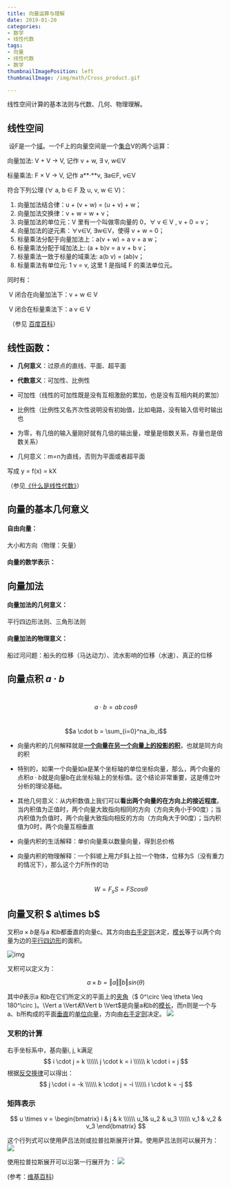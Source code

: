 ```yaml
---
title: 向量运算与理解
date: 2019-01-20
categories:
- 数学
- 线性代数
tags:
- 向量
- 线性代数
- 数学
thumbnailImagePosition: left
thumbnailImage: /img/math/Cross_product.gif

---
```


线性空间计算的基本法则与代数、几何、物理理解。
<!--more-->

## 线性空间

​	设F是一个[域](https://baike.baidu.com/item/%E5%9F%9F/12740242)。一个F上的向量空间是一个[集合](https://baike.baidu.com/item/%E9%9B%86%E5%90%88/2908117)V的两个运算：

向量加法: V + V → V, 记作 v + w, ∃ v, w∈V

标量乘法: F × V → V, 记作 a**·**v, ∃a∈F, v∈V

符合下列公理 (∀ a, b ∈ F 及 u, v, w ∈ V)：

1. 向量加法结合律：u + (v + w) = (u + v) + w；
2. 向量加法交换律：v + w = w + v；
3. 向量加法的单位元：V 里有一个叫做零向量的 0，∀ v ∈ V , v + 0 = v；
4. 向量加法的逆元素：∀v∈V, ∃w∈V，使得 v + w = 0；
5. 标量乘法分配于向量加法上：a(v + w) = a v + a w；
6. 标量乘法分配于域加法上: (a + b)v = a v + b v；
7. 标量乘法一致于标量的域乘法: a(b v) = (ab)v；
8. 标量乘法有单位元: 1 v = v, 这里 1 是指域 F 的乘法单位元。



同时有：

​	V 闭合在向量加法下：v + w ∈ V

​	V 闭合在标量乘法下：a v ∈ V	

​	（参见 [百度百科](https://baike.baidu.com/item/向量空间)）

## 线性函数：

- **几何意义**：过原点的直线、平面、超平面
- **代数意义**：可加性、比例性

- 可加性（线性的可加性既是没有互相激励的累加，也是没有互相内耗的累加）

- 比例性（比例性又名齐次性说明没有初始值，比如电路，没有输入信号时输出也

- 为零，有几倍的输入量刚好就有几倍的输出量，增量是倍数关系，存量也是倍数关系）

- 几何意义：m=n为直线，否则为平面或者超平面



写成 y = f(x) = kX

（参见[《什么是线性代数》](https://www.cnblogs.com/AndyJee/p/3491443.html)）



## 向量的基本几何意义

#### **自由向量：** 

大小和方向（物理：矢量）

#### **向量的数学表示：** 



## 向量加法

#### **向量加法的几何意义：** 

平行四边形法则、三角形法则

#### **向量加法的物理意义：** 

船过河问题：船头的位移（马达动力）、流水影响的位移（水速）、真正的位移

## 向量点积 $a \cdot b$

​	$$a \cdot b = ab\,cos\theta$$

​	$$a \cdot b = \sum_{i=0}^na_ib_i$$

- 向量内积的几何解释就是<u>**一个向量在另一个向量上的投影的积**</u>，也就是同方向的积

- 特别的，如果一个向量如a是某个坐标轴的单位坐标向量，那么，两个向量的点积$a \cdot b$就是向量b在此坐标轴上的坐标值。这个结论非常重要，这是傅立叶分析的理论基础。

- 其他几何意义：从内积数值上我们可以**看出两个向量的在方向上的接近程度**。当内积值为正值时，两个向量大致指向相同的方向（方向夹角小于90度）；当内积值为负值时，两个向量大致指向相反的方向（方向角大于90度）；当内积值为0时，两个向量互相垂直

- 向量内积的生活解释：单价向量乘以数量向量，得到总价格

- 向量内积的物理解释：一个斜坡上用力F斜上拉一个物体，位移为S（没有重力的情况下），那么这个力F所作的功

  ​	$$W = F_sS = FScos\theta$$



## 向量叉积 $ a\times b$

叉积$a \times b$是与a 和b都垂直的向量c。其方向由[右手定则](https://zh.wikipedia.org/wiki/%E5%8F%B3%E6%89%8B%E5%AE%9A%E5%89%87)决定，[模长](https://zh.wikipedia.org/wiki/%E6%A8%A1%E9%95%BF)等于以两个向量为边的[平行四边形](https://zh.wikipedia.org/wiki/%E5%B9%B3%E8%A1%8C%E5%9B%9B%E8%BE%B9%E5%BD%A2)的面积。

![img](/img/math/Right_hand_rule_cross_product.svg.png)

叉积可以定义为：

$$a \times b = \Vert a \Vert \Vert b \Vert sin(\theta) $$

其中$\theta$表示a 和b在它们所定义的平面上的[夹角](https://zh.wikipedia.org/wiki/%E8%A7%92%E5%BA%A6)（$ 0^\circ \leq \theta \leq 180^\circ $)。$\Vert a \Vert$和$\Vert b \Vert$是向量a和b的[模长](https://zh.wikipedia.org/wiki/%E6%A8%A1%E9%95%BF)，而n则是一个与 a、b所构成的平面[垂直](https://zh.wikipedia.org/wiki/%E5%9E%82%E7%9B%B4)的[单位向量](https://zh.wikipedia.org/wiki/%E5%8D%95%E4%BD%8D%E5%90%91%E9%87%8F)，方向由[右手定则](https://zh.wikipedia.org/wiki/%E5%8F%B3%E6%89%8B%E5%AE%9A%E5%89%87)决定。
![](/img/math/Cross_product.gif)

### 叉积的计算

右手坐标系中，基向量i, j, k满足
$$
i \cdot j = k \\\\\\
j \cdot k = i \\\\\\
k \cdot i = j
$$
根据[反交换律](https://zh.wikipedia.org/wiki/%E5%8F%8D%E4%BA%A4%E6%8D%A2%E5%BE%8B)可以得出：
$$
j \cdot i = -k \\\\\\
k \cdot j = -i \\\\\\
i \cdot k = -j
$$


### 矩阵表示

$$
u \times v = 
\begin{bmatrix}
i & j & k \\\\\\
u_1& u_2 & u_3 \\\\\\
v_1 & v_2 & v_3
\end{bmatrix}
$$

这个行列式可以使用萨吕法则或拉普拉斯展开计算。使用萨吕法则可以展开为：
![](/img/math/uxv.svg)

使用拉普拉斯展开可以沿第一行展开为：
![](/img/math/uxv2.svg)

(参考：[维基百科](https://zh.wikipedia.org/wiki/%E5%8F%89%E7%A7%AF))